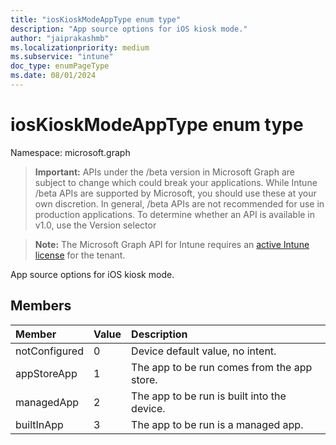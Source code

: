 ```yaml
---
title: "iosKioskModeAppType enum type"
description: "App source options for iOS kiosk mode."
author: "jaiprakashmb"
ms.localizationpriority: medium
ms.subservice: "intune"
doc_type: enumPageType
ms.date: 08/01/2024
---
```


# iosKioskModeAppType enum type

Namespace: microsoft.graph

> **Important:** APIs under the /beta version in Microsoft Graph are subject to change which could break your applications. While Intune /beta APIs are supported by Microsoft, you should use these at your own discretion. In general, /beta APIs are not recommended for use in production applications. To determine whether an API is available in v1.0, use the Version selector

> **Note:** The Microsoft Graph API for Intune requires an [active Intune license](https://go.microsoft.com/fwlink/?linkid=839381) for the tenant.

App source options for iOS kiosk mode.

## Members
|Member|Value|Description|
|:---|:---|:---|
|notConfigured|0|Device default value, no intent.|
|appStoreApp|1|The app to be run comes from the app store.|
|managedApp|2|The app to be run is built into the device.|
|builtInApp|3|The app to be run is a managed app.|